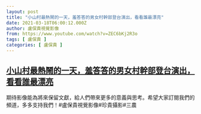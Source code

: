 ```yaml
---
layout: post
title: "小山村最熱鬧的一天，羞答答的男女村幹部登台演出，看看誰最漂亮"
date: 2021-03-18T06:00:12.000Z
author: 盧保貴視覺影像
from: https://www.youtube.com/watch?v=ZEC6bKj2R3o
tags: [ 盧保貴 ]
categories: [ 盧保貴 ]
---
```

<!--1616047212000-->
[小山村最熱鬧的一天，羞答答的男女村幹部登台演出，看看誰最漂亮](https://www.youtube.com/watch?v=ZEC6bKj2R3o)
------

<div>
期待影像能為將來保留文獻，給人們帶來更多的意義與思考。希望大家訂閱我們的頻道，多多支持我們！#盧保貴視覺影像#珍貴攝影#三農
</div>
